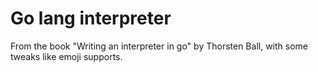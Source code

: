 # Go lang interpreter

From the book "Writing an interpreter in go" by Thorsten Ball, with some tweaks like emoji supports.
